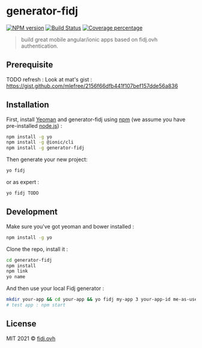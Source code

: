 # generator-fidj

[![NPM version][npm-image]][npm-url]
[![Build Status][travis-image]][travis-url]
[![Coverage percentage][codecov-image]][codecov-url]

> build great mobile angular/ionic apps based on fidj.ovh authentication.

## Prerequisite

TODO refresh :
Look at mat's gist : https://gist.github.com/mlefree/2156f66dfb441f107bef157dde56a836

## Installation

First, install [Yeoman](http://yeoman.io) and generator-fidj using [npm](https://www.npmjs.com/) (we assume you have pre-installed [node.js](https://nodejs.org/)) :
```bash
npm install -g yo
npm install -g @ionic/cli
npm install -g generator-fidj
```
Then generate your new project:
```bash
yo fidj
```
or as expert :
```bash
yo fidj TODO
```

## Development

Make sure you've got yeoman and bower installed :
```bash
npm install -g yo
```

Clone the repo, install it :
```bash
cd generator-fidj
npm install
npm link
yo name
```
And then use your local Fidj generator :
```bash
mkdir your-app && cd your-app && yo fidj my-app 3 your-app-id me-as-user "my description" 
# test app : npm start
```

## License

MIT 2021 © [fidj.ovh](fidj.ovh)

[npm-image]: https://badge.fury.io/js/generator-fidj.svg
[npm-url]: https://npmjs.org/package/generator-fidj
[travis-image]: https://travis-ci.org/fidj/generator-fidj.svg?branch=master
[travis-url]: https://travis-ci.org/fidj/generator-fidj
[daviddm-image]: https://david-dm.org/fidj/generator-fidj.svg?theme=shields.io
[daviddm-url]: https://david-dm.org/fidj/generator-fidj
[coveralls-image]: https://coveralls.io/repos/fidj/generator-fidj/badge.svg
[coveralls-url]: https://coveralls.io/r/fidj/generator-fidj
[codecov-image]: https://codecov.io/gh/fidj/generator-fidj/branch/master/graph/badge.svg
[codecov-url]: https://codecov.io/gh/fidj/generator-fidj
